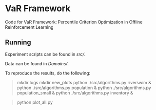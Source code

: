# VaR Framework
Code for VaR Framework: Percentile Criterion Optimization in Offline Reinforcement Learning

## Running
Experiment scripts can be found in *src/*.

Data can be found in *Domains/*.


To reproduce the results, do the following:

> mkdir logs
> mkdir new_plots
> python ./src/algorithms.py riverswim &
> python ./src/algorithms.py population & 
> python ./src/algorithms.py population_small & 
> python ./src/algorithms.py inventory &

> python plot_all.py
 



